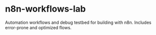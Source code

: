 # n8n-workflows-lab
Automation workflows and debug testbed for building with n8n. Includes error-prone and optimized flows.
